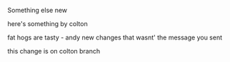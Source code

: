 Something else new

here's something by colton

fat hogs are tasty - andy
new changes that wasnt' the message you sent

this change is on colton branch
